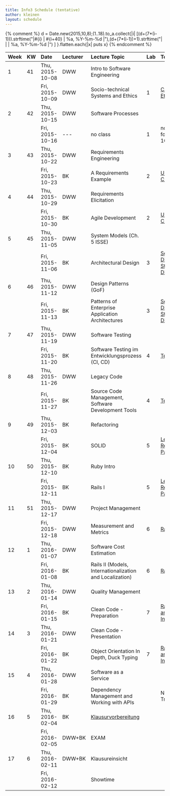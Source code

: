 ```yaml
---
title: Info3 Schedule (tentative)
author: kleinen
layout: schedule
---
```


{% comment %}
d = Date.new(2015,10,8);(1..18).to_a.collect{|i| [(d+(7*(i-1))).strftime("|#{i} | #{i+40} | %a, %Y-%m-%d |"),(d+(7*(i-1))+1).strftime("|   |    | %a, %Y-%m-%d |") ] }.flatten.each{|x| puts x}
{% endcomment %}


| Week | KW | Date            | Lecturer | Lecture Topic                                                                    | Lab | Topic                                                                              |
|:-----|:---|:----------------|:---------|:---------------------------------------------------------------------------------|:----|:-----------------------------------------------------------------------------------|
| 1    | 41 | Thu, 2015-10-08 | DWW      | Intro to Software Engineering                                                    |     |                                                                                    |
|      |    | Fri, 2015-10-09 | DWW      | Socio-technical Systems and Ethics                                               | 1   | [Case Studies of Ethical Questions](../labs/lab-01-casestudies)               |
| 2    | 42 | Thu, 2015-10-15 | DWW      | Software Processes                                                               |     |                                                                                    |
|      |    | Fri, 2015-10-16 | ---      | no class                                                                         | 1   | no lab! whole day for all on 2015-10-09                                            |
| 3    | 43 | Thu, 2015-10-22 | DWW      | Requirements Engineering                                                         |     |                                                                                    |
|      |    | Fri, 2015-10-23 | BK       | A Requirements Example                                                           | 2   | [Use Cases and Class Diagrams](../labs/lab-02-usecases-class)                 |
| 4    | 44 | Thu, 2015-10-29 | DWW      | Requirements Elicitation                                                         |     |                                                                                    |
|      |    | Fri, 2015-10-30 | BK       | Agile Development                                                                | 2   | [Use Cases and Class Diagrams](../labs/lab-02-usecases-class)                 |
| 5    | 45 | Thu, 2015-11-05 | DWW      | System Models (Ch. 5 ISSE)                                                       |     |                                                                                    |
|      |    | Fri, 2015-11-06 | BK       | Architectural Design                                                             | 3   | [Sequence Diagrams and State Machine Diagrams](../labs/lab-03-sequence-state) |
| 6    | 46 | Thu, 2015-11-12 | DWW      | Design Patterns (GoF)                                                            |     |                                                                                    |
|      |    | Fri, 2015-11-13 | BK       | Patterns of Enterprise Application Architectures                                 | 3   | [Sequence Diagrams and State Machine Diagrams](../labs/lab-03-sequence-state) |
| 7    | 47 | Thu, 2015-11-19 | DWW      | Software Testing                                                                 |     |                                                                                    |
|      |    | Fri, 2015-11-20 | BK       | Software Testing im Entwicklungsprozess (CI, CD)                                 | 4   | [Testing](../labs/lab-04-testing)                                             |
| 8    | 48 | Thu, 2015-11-26 | DWW      | Legacy Code                                                                      |     |                                                                                    |
|      |    | Fri, 2015-11-27 | BK       | Source Code Management, Software Development Tools                               | 4   | [Testing](../labs/lab-04-testing)                                             |
| 9    | 49 | Thu, 2015-12-03 | BK       | Refactoring                                                                      |     |                                                                                    |
|      |    | Fri, 2015-12-04 | BK       | SOLID                                                                            | 5   | [Legacy Code - Refactoring to Patterns](../labs/lab-05-legacy)                |
| 10   | 50 | Thu, 2015-12-10 | BK       | Ruby Intro                                                                       |     |                                                                                    |
|      |    | Fri, 2015-12-11 | BK       | Rails I                                                                          | 5   | [Legacy Code - Refactoring to Patterns](../labs/lab-05-legacy)                |
| 11   | 51 | Thu, 2015-12-17 | DWW      | Project Management                                                               |     |                                                                                    |
|      |    | Fri, 2015-12-18 | DWW      | Measurement and Metrics                                                          | 6   | [Rails First Steps](../labs/lab-06-rails-1)                                   |
| 12   | 1  | Thu, 2016-01-07 | DWW      | Software Cost Estimation                                                         |     |                                                                                    |
|      |    | Fri, 2016-01-08 | BK       | Rails II (Models, Internationalization and Localization)                         | 6   | [Rails First Steps](../labs/lab-06-rails-1)                                   |
| 13   | 2  | Thu, 2016-01-14 | DWW      | Quality Management                                                               |     |                                                                                    |
|      |    | Fri, 2016-01-15 | BK       | Clean Code - Preparation                                                         | 7   | [Rails Associations and Internationalization](../labs/lab-07-rails-2)         |
| 14   | 3  | Thu, 2016-01-21 | DWW      | Clean Code - Presentation                                                        |     |                                                                                    |
|      |    | Fri, 2016-01-22 | BK       | Object Orientation In Depth, Duck Typing                                         | 7   | [Rails Associations and Internationalization](../labs/lab-07-rails-2)         |
| 15   | 4  | Thu, 2016-01-28 | DWW      | Software as a Service                                                            |     |                                                                                    |
|      |    | Fri, 2016-01-29 | BK       | Dependency Management and Working with APIs                                      |     | No Lab, 11:30 Trial Exam                                                           |
| 16   | 5  | Thu, 2016-02-04 | BK       | [Klausurvorbereitung](https://github.com/bkleinen/bkleinen.github.io/wiki/Info3) |     |                                                                                    |
|      |    | Fri, 2016-02-05 | DWW+BK   | EXAM                                                                             |     |                                                                                    |
| 17   | 6  | Thu, 2016-02-11 | DWW+BK   | Klausureinsicht                                                                  |     |                                                                                    |
|      |    | Fri, 2016-02-12 |          | Showtime                                                                         |     |                                                                                    |
